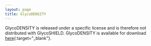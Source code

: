 ```yaml
---
layout: page
title: GlycoDENSITY
---
```


GlycoDENSITY is released under a specific license and is therefore not distributed with GlycoSHIELD.
GlycoDENSITY is available for download
[here](https://dioscuri-biophysics.pages.mpcdf.de/glycodensity/){:target="_blank"}.

